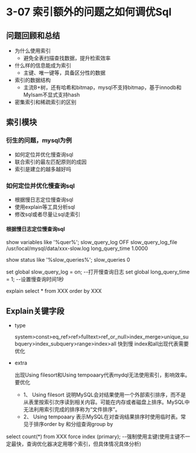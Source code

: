 # 3-07 索引额外的问题之如何调优Sql

## 问题回顾和总结

- 为什么使用索引
    - 避免全表扫描查找数据，提升检索效率
- 什么样的信息能成为索引
    - 主键、唯一键等，具备区分性的数据
- 索引的数据结构
    - 主流B+树，还有哈希和bitmap，mysql不支持bitmap，基于innodb和MyIsam不显式支持hash
- 密集索引和稀疏索引的区别
    
## 索引模块

### 衍生的问题，mysql为例
- 如何定位并优化慢查询sql
- 联合索引的最左匹配原则的成因
- 索引是建立的越多越好吗

### 如何定位并优化慢查询sql

- 根据慢日志定位慢查询sql
- 使用explain等工具分析sql
- 修改sql或者尽量让sql走索引

#### 根据慢日志定位慢查询sql

show variables like '%quer%';
slow_query_log  OFF
slow_query_log_file /usr/local/mysql/data/xxx-slow.log
long_query_time 1.0000

show status like '%slow_queries%';
slow_queries    0

set global slow_query_log = on; --打开慢查询日志
set global long_query_time = 1; --设置慢查询时间1秒

explain select * from XXX order by XXX

## Explain关键字段

- type

    system>const>eq_ref>ref>fulltext>ref_or_null>index_merge>unique_subquery>index_subquery>range>index>all
    快到慢  index和all出现代表需要优化
- extra

    出现Using filesort和Using tempoaary代表mydql无法使用索引，影响效率。要优化
    - 1、 Using filesort    说明MySQL会对结果使用一个外部索引排序，而不是从表里按索引次序读到相关内容。可能在内存或者磁盘上排序。MySQL中无法利用索引完成的排序称为“文件排序”。
    - 2、 Using tempoaary   表示MySQL在对查询结果排序时使用临时表。常见于排序order by 和分组查询group by
      
select count(*) from XXX force index (primary); --强制使用主键(使用主键不一定最快，查询优化器决定用哪个索引，但具体情况具体分析) 